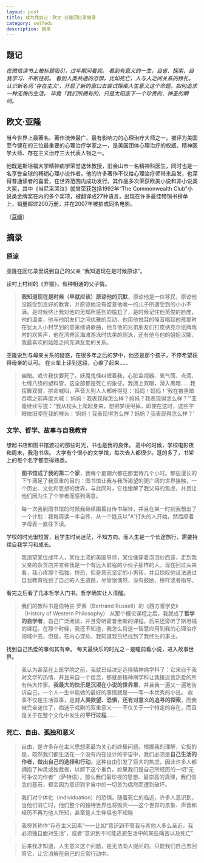 ```yaml
---
layout: post 
title: 成为我自己：欧文·亚隆回忆录摘录
category: selfedu
description: 摘录
---
```


## 题记

*在微信读书上被标题吸引，过年期间看完。 看到有意义的一生，自省、探索、自我学习、不断往前。 看到人类共通的恐惧，比如死亡，人与人之间关系的挣扎。 认识新名词 ’存在主义‘，开启了新的窗口去尝试探索人生意义这个命题，如何追求一种无悔的生活。 毕竟「我们所拥有的，只是太阳底下一个珍贵的、神圣的瞬间。*

## 欧文·亚隆

当今世界上最著名、著作流传最广、最有影响力的心理治疗大师之一，被评为美国至今健在的三位最重要的心理治疗学家之一，是美国团体心理治疗的权威、精神医学大师、存在主义治疗三大代表人物之一。

他既是斯坦福大学精神病学荣誉退休教授，旧金山市一名精神科医生，同时也是一名享誉全球的畅销心理小说作者。他的许多著作不仅给心理治疗师带来启发，也深得普通读者的喜爱，在世界范围内成功发行。其作品多次荣获欧美小说和非小说类大奖，其中《当尼采哭泣》就曾荣获包括1992年“The Commonwealth Club”小说类金牌奖在内的多个奖项，被翻译成27种语言，出现在许多最佳畅销书榜单上，销量超过200万册，并在2007年被拍成同名电影。

（[豆瓣](https://book.douban.com/subject/33460827/)）

## 摘录

### 原谅

亚隆在回忆录里说到自己的父亲 “我知道现在是时候原谅”。

读村上村树的《弃猫》，有种相通的父子情。

> **我知道现在是时候（早就应该）原谅他的沉默**，原谅他是一位移民，原谅他没能受到良好的教育，并原谅他没有留意他唯一的儿子所遭受到的小小不满。是时候终止我对他的无知所感到的尴尬了，是时候记住他英俊的脸庞，他的温柔，他与他朋友们之间优雅的互动，他用他悦耳的嗓音唱起他孩提时在犹太人小村学到的意第绪语歌曲，他与他的兄弟朋友们打皮纳克尔纸牌戏时的欢笑声，他在湾脊区海滩游泳时优美的侧泳，还有他与他的姐姐汉娜，我最喜欢的姑姑之间充满友爱的关系。

亚隆说到与母亲关系的疑惑，在很多年之后的梦中，他还是那个孩子，不停希望获得母亲的认可。
在火车上读到这段，心缩了起来……

> 幽暗。或许我快要死了。妖魔鬼怪纠缠着我，心脏监视器、氧气筒、点滴、七缠八绕的塑料管，这全部都是死亡的象征。我闭上双眼，滑入黑暗……我挥舞双臂，拼命喊叫，声音大到人人都听得见：‘妈妈！妈妈！’我在被黑暗吞噬之前再度大喊：‘妈妈！我表现得怎么样？妈妈？我表现得怎么样？'”亚隆继续写道：“我从枕头上爬起身来，想把梦境甩掉，即使在这时，这些字眼依旧哽在我的喉头：‘妈妈！我表现得怎么样？妈妈？我表现得怎么样？'

### 文学、哲学、故事与自我教育

想起书店和图书馆渡过的那些时光，书也是我的良伴。
高中的时候，学校电影夜和周末，我泡书店。
大学有个很小的文学馆，每次去人都很少。逛的多了，书架上的每个名字都变得熟悉。

> **图书馆成了我的第二个家**，我每个星期六都在那里待几个小时。那些漫长的下午满足了我双重的目的：图书馆让我与我所渴望的更广阔的世界接触，一个历史、文化和思想的世界，与此同时，它也缓解了我父母的焦虑，并且让他们因为生了个学者而感到满意。

> 每一次我到图书馆的时候我继续围着自传书架转，并且在某一时刻我想出了一个计划：我每周读一本自传，从一个姓氏以“A”打头的人开始，然后顺着字母表一直往下读。

学校的时光很短暂，且学生时尚迷茫，不知方向。而人生是一个长途旅行，需要持续自我学习和成长。

> 我渴望某位成年人，某位主流的美国导师，某位像穿着泡泡纱西装，走到我父亲的杂货店并宣称我是一个有远大前程的小伙子那样的人。现在回过头来看，我心疼那个孤独、惶恐、但是意志坚定的小男孩，并且惊叹他设法通过自我教育找到了自己的人生道路，尽管很偶然，没有鼓励、榜样或者指导。

看完之后看了几本哲学入门书。哲学确实让人清醒。

> 我们的教科书是伯特兰·罗素（Bertrand Russell）的《西方哲学史》（History of Western Philosophy）
> 从那个概论课程之后，我就成了**哲学的自学者**，自己广泛阅读，并且旁听霍普金斯的课程，后来还旁听了斯坦福的课程。在那个时候，我还不知道，我怎么将这一智慧应用到我的心理治疗领域中去，但是，在内心深处，我知道我已经找到了我终生的事业。

找到自己热爱的事何其有幸。
每天最快乐的时光之一是睡前看小说，进入故事世界。

> 我认为甚至在上医学院之前，我就已经决定选择精神病学科了：它来自于我对文学的热情，并且来自一个信念，那就是精神病学科让我接近我热爱的所有伟大作家。**我最大的快乐是沉浸在小说的世界里**，并且我一遍又一遍地告诉自己，一个人一生中能做的最好的事情就是——写一本优秀的小说。
> 故事不仅是生活叙事，是**对人类欲望、恐惧，还有对意义的追寻的探索**，而我被完全迷住了，痴迷于戏剧的双重意义——不仅关于一个特定的存在，而且是关于在整个文化中发生的**平行过程**……

### 死亡、自由、孤独和意义

> 自由，是许多存在主义思想家最为关心的终极问题。根据我的理解，它指的是，既然我们都生活在一个没有内在设计的宇宙中，我们必须是**自己生活的作者，做出自己的选择和行动**。这种自由引发了巨大的焦虑，因此许多人都拥抱了神灵或独裁者，以卸下这个重负。如果我们是自己所经历的一切“无可争议的作者”（萨特语），那么我们最珍视的思想、最崇高的真理，我们信念的基石，都会因为意识到宇宙中的一切皆为偶然而遭到破坏。

> 我们对个体化（individuation）的恐惧。随着死亡的临近，许多人意识到，当他们消亡时，他们整个的独特世界也将毁灭——这个世界的景象、声音和经历不再为他人所知，甚至是人生伴侣也不知晓

> 我将其称作“存在主义因素”——比如“意识到不管我与其他人多么亲近，我必须独自面对生活”，或者“意识到不可能逃避生活中的某些痛苦以及死亡”

> 后来我才知道，人生意义这个问题，是无法向人提问的。只能我们自己去回答它，让它消解在自己的日常行动中。
